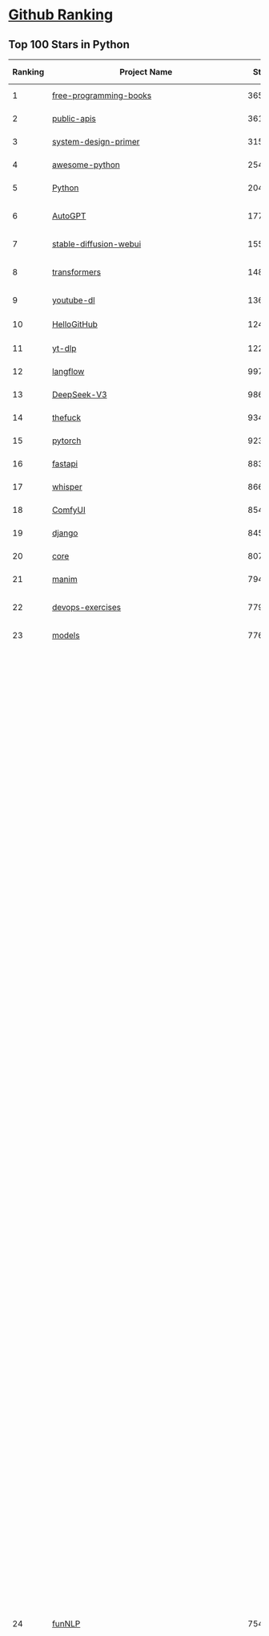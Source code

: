 [Github Ranking](../README.md)
==========

## Top 100 Stars in Python

| Ranking | Project Name | Stars | Forks | Language | Open Issues | Description | Last Commit |
| ------- | ------------ | ----- | ----- | -------- | ----------- | ----------- | ----------- |
| 1 | [free-programming-books](https://github.com/EbookFoundation/free-programming-books) | 365008 | 63897 | Python | 31 | :books: Freely available programming books | 2025-08-09T10:39:09Z |
| 2 | [public-apis](https://github.com/public-apis/public-apis) | 361140 | 37898 | Python | 8 | A collective list of free APIs | 2025-05-20T15:56:34Z |
| 3 | [system-design-primer](https://github.com/donnemartin/system-design-primer) | 315867 | 51779 | Python | 248 | Learn how to design large-scale systems. Prep for the system design interview.  Includes Anki flashcards. | 2025-05-21T11:13:33Z |
| 4 | [awesome-python](https://github.com/vinta/awesome-python) | 254904 | 26109 | Python | 0 | An opinionated list of awesome Python frameworks, libraries, software and resources. | 2025-07-17T16:35:51Z |
| 5 | [Python](https://github.com/TheAlgorithms/Python) | 204010 | 47310 | Python | 74 | All Algorithms implemented in Python | 2025-08-12T07:30:14Z |
| 6 | [AutoGPT](https://github.com/Significant-Gravitas/AutoGPT) | 177755 | 45947 | Python | 155 | AutoGPT is the vision of accessible AI for everyone, to use and to build on. Our mission is to provide the tools, so that you can focus on what matters. | 2025-08-14T03:55:54Z |
| 7 | [stable-diffusion-webui](https://github.com/AUTOMATIC1111/stable-diffusion-webui) | 155538 | 28851 | Python | 2362 | Stable Diffusion web UI | 2025-05-03T06:17:03Z |
| 8 | [transformers](https://github.com/huggingface/transformers) | 148283 | 30010 | Python | 1085 | 🤗 Transformers: the model-definition framework for state-of-the-art machine learning models in text, vision, audio, and multimodal models, for both inference and training.  | 2025-08-13T23:33:47Z |
| 9 | [youtube-dl](https://github.com/ytdl-org/youtube-dl) | 136846 | 10430 | Python | 3643 | Command-line program to download videos from YouTube.com and other video sites | 2025-05-04T11:53:05Z |
| 10 | [HelloGitHub](https://github.com/521xueweihan/HelloGitHub) | 124956 | 10645 | Python | 210 | :octocat: 分享 GitHub 上有趣、入门级的开源项目。Share interesting, entry-level open source projects on GitHub. | 2025-07-30T17:30:00Z |
| 11 | [yt-dlp](https://github.com/yt-dlp/yt-dlp) | 122334 | 9737 | Python | 1611 | A feature-rich command-line audio/video downloader | 2025-08-13T22:02:59Z |
| 12 | [langflow](https://github.com/langflow-ai/langflow) | 99782 | 7329 | Python | 428 | Langflow is a powerful tool for building and deploying AI-powered agents and workflows. | 2025-08-14T03:00:57Z |
| 13 | [DeepSeek-V3](https://github.com/deepseek-ai/DeepSeek-V3) | 98624 | 16067 | Python | 28 | None | 2025-06-27T08:46:37Z |
| 14 | [thefuck](https://github.com/nvbn/thefuck) | 93454 | 3742 | Python | 287 | Magnificent app which corrects your previous console command. | 2024-07-19T14:56:13Z |
| 15 | [pytorch](https://github.com/pytorch/pytorch) | 92343 | 24948 | Python | 15425 | Tensors and Dynamic neural networks in Python with strong GPU acceleration | 2025-08-14T03:59:52Z |
| 16 | [fastapi](https://github.com/fastapi/fastapi) | 88357 | 7722 | Python | 49 | FastAPI framework, high performance, easy to learn, fast to code, ready for production | 2025-08-12T16:49:35Z |
| 17 | [whisper](https://github.com/openai/whisper) | 86601 | 10656 | Python | 0 | Robust Speech Recognition via Large-Scale Weak Supervision | 2025-06-26T01:05:52Z |
| 18 | [ComfyUI](https://github.com/comfyanonymous/ComfyUI) | 85414 | 9464 | Python | 2481 | The most powerful and modular diffusion model GUI, api and backend with a graph/nodes interface. | 2025-08-14T02:47:17Z |
| 19 | [django](https://github.com/django/django) | 84573 | 32793 | Python | 0 | The Web framework for perfectionists with deadlines. | 2025-08-13T20:49:51Z |
| 20 | [core](https://github.com/home-assistant/core) | 80718 | 34671 | Python | 2387 | :house_with_garden: Open source home automation that puts local control and privacy first. | 2025-08-13T23:03:06Z |
| 21 | [manim](https://github.com/3b1b/manim) | 79493 | 6832 | Python | 450 | Animation engine for explanatory math videos | 2025-06-14T15:50:43Z |
| 22 | [devops-exercises](https://github.com/bregman-arie/devops-exercises) | 77938 | 17486 | Python | 35 | Linux, Jenkins, AWS, SRE, Prometheus, Docker, Python, Ansible, Git, Kubernetes, Terraform, OpenStack, SQL, NoSQL, Azure, GCP, DNS, Elastic, Network, Virtualization. DevOps Interview Questions | 2025-08-07T17:27:38Z |
| 23 | [models](https://github.com/tensorflow/models) | 77617 | 45514 | Python | 1076 | Models and examples built with TensorFlow | 2025-08-13T20:44:22Z |
| 24 | [funNLP](https://github.com/fighting41love/funNLP) | 75419 | 14961 | Python | 34 | 中英文敏感词、语言检测、中外手机/电话归属地/运营商查询、名字推断性别、手机号抽取、身份证抽取、邮箱抽取、中日文人名库、中文缩写库、拆字词典、词汇情感值、停用词、反动词表、暴恐词表、繁简体转换、英文模拟中文发音、汪峰歌词生成器、职业名称词库、同义词库、反义词库、否定词库、汽车品牌词库、汽车零件词库、连续英文切割、各种中文词向量、公司名字大全、古诗词库、IT词库、财经词库、成语词库、地名词库、历史名人词库、诗词词库、医学词库、饮食词库、法律词库、汽车词库、动物词库、中文聊天语料、中文谣言数据、百度中文问答数据集、句子相似度匹配算法集合、bert资源、文本生成&摘要相关工具、cocoNLP信息抽取工具、国内电话号码正则匹配、清华大学XLORE:中英文跨语言百科知识图谱、清华大学人工智能技术系列报告、自然语言生成、NLU太难了系列、自动对联数据及机器人、用户名黑名单列表、罪名法务名词及分类模型、微信公众号语料、cs224n深度学习自然语言处理课程、中文手写汉字识别、中文自然语言处理 语料/数据集、变量命名神器、分词语料库+代码、任务型对话英文数据集、ASR 语音数据集 + 基于深度学习的中文语音识别系统、笑声检测器、Microsoft多语言数字/单位/如日期时间识别包、中华新华字典数据库及api(包括常用歇后语、成语、词语和汉字)、文档图谱自动生成、SpaCy 中文模型、Common Voice语音识别数据集新版、神经网络关系抽取、基于bert的命名实体识别、关键词(Keyphrase)抽取包pke、基于医疗领域知识图谱的问答系统、基于依存句法与语义角色标注的事件三元组抽取、依存句法分析4万句高质量标注数据、cnocr：用来做中文OCR的Python3包、中文人物关系知识图谱项目、中文nlp竞赛项目及代码汇总、中文字符数据、speech-aligner: 从“人声语音”及其“语言文本”产生音素级别时间对齐标注的工具、AmpliGraph: 知识图谱表示学习(Python)库：知识图谱概念链接预测、Scattertext 文本可视化(python)、语言/知识表示工具：BERT & ERNIE、中文对比英文自然语言处理NLP的区别综述、Synonyms中文近义词工具包、HarvestText领域自适应文本挖掘工具（新词发现-情感分析-实体链接等）、word2word：(Python)方便易用的多语言词-词对集：62种语言/3,564个多语言对、语音识别语料生成工具：从具有音频/字幕的在线视频创建自动语音识别(ASR)语料库、构建医疗实体识别的模型（包含词典和语料标注）、单文档非监督的关键词抽取、Kashgari中使用gpt-2语言模型、开源的金融投资数据提取工具、文本自动摘要库TextTeaser: 仅支持英文、人民日报语料处理工具集、一些关于自然语言的基本模型、基于14W歌曲知识库的问答尝试--功能包括歌词接龙and已知歌词找歌曲以及歌曲歌手歌词三角关系的问答、基于Siamese bilstm模型的相似句子判定模型并提供训练数据集和测试数据集、用Transformer编解码模型实现的根据Hacker News文章标题自动生成评论、用BERT进行序列标记和文本分类的模板代码、LitBank：NLP数据集——支持自然语言处理和计算人文学科任务的100部带标记英文小说语料、百度开源的基准信息抽取系统、虚假新闻数据集、Facebook: LAMA语言模型分析，提供Transformer-XL/BERT/ELMo/GPT预训练语言模型的统一访问接口、CommonsenseQA：面向常识的英文QA挑战、中文知识图谱资料、数据及工具、各大公司内部里大牛分享的技术文档 PDF 或者 PPT、自然语言生成SQL语句（英文）、中文NLP数据增强（EDA）工具、英文NLP数据增强工具 、基于医药知识图谱的智能问答系统、京东商品知识图谱、基于mongodb存储的军事领域知识图谱问答项目、基于远监督的中文关系抽取、语音情感分析、中文ULMFiT-情感分析-文本分类-语料及模型、一个拍照做题程序、世界各国大规模人名库、一个利用有趣中文语料库 qingyun 训练出来的中文聊天机器人、中文聊天机器人seqGAN、省市区镇行政区划数据带拼音标注、教育行业新闻语料库包含自动文摘功能、开放了对话机器人-知识图谱-语义理解-自然语言处理工具及数据、中文知识图谱：基于百度百科中文页面-抽取三元组信息-构建中文知识图谱、masr: 中文语音识别-提供预训练模型-高识别率、Python音频数据增广库、中文全词覆盖BERT及两份阅读理解数据、ConvLab：开源多域端到端对话系统平台、中文自然语言处理数据集、基于最新版本rasa搭建的对话系统、基于TensorFlow和BERT的管道式实体及关系抽取、一个小型的证券知识图谱/知识库、复盘所有NLP比赛的TOP方案、OpenCLaP：多领域开源中文预训练语言模型仓库、UER：基于不同语料+编码器+目标任务的中文预训练模型仓库、中文自然语言处理向量合集、基于金融-司法领域(兼有闲聊性质)的聊天机器人、g2pC：基于上下文的汉语读音自动标记模块、Zincbase 知识图谱构建工具包、诗歌质量评价/细粒度情感诗歌语料库、快速转化「中文数字」和「阿拉伯数字」、百度知道问答语料库、基于知识图谱的问答系统、jieba_fast 加速版的jieba、正则表达式教程、中文阅读理解数据集、基于BERT等最新语言模型的抽取式摘要提取、Python利用深度学习进行文本摘要的综合指南、知识图谱深度学习相关资料整理、维基大规模平行文本语料、StanfordNLP 0.2.0：纯Python版自然语言处理包、NeuralNLP-NeuralClassifier：腾讯开源深度学习文本分类工具、端到端的封闭域对话系统、中文命名实体识别：NeuroNER vs. BertNER、新闻事件线索抽取、2019年百度的三元组抽取比赛：“科学空间队”源码、基于依存句法的开放域文本知识三元组抽取和知识库构建、中文的GPT2训练代码、ML-NLP - 机器学习(Machine Learning)NLP面试中常考到的知识点和代码实现、nlp4han:中文自然语言处理工具集(断句/分词/词性标注/组块/句法分析/语义分析/NER/N元语法/HMM/代词消解/情感分析/拼写检查、XLM：Facebook的跨语言预训练语言模型、用基于BERT的微调和特征提取方法来进行知识图谱百度百科人物词条属性抽取、中文自然语言处理相关的开放任务-数据集-当前最佳结果、CoupletAI - 基于CNN+Bi-LSTM+Attention 的自动对对联系统、抽象知识图谱、MiningZhiDaoQACorpus - 580万百度知道问答数据挖掘项目、brat rapid annotation tool: 序列标注工具、大规模中文知识图谱数据：1.4亿实体、数据增强在机器翻译及其他nlp任务中的应用及效果、allennlp阅读理解:支持多种数据和模型、PDF表格数据提取工具 、 Graphbrain：AI开源软件库和科研工具，目的是促进自动意义提取和文本理解以及知识的探索和推断、简历自动筛选系统、基于命名实体识别的简历自动摘要、中文语言理解测评基准，包括代表性的数据集&基准模型&语料库&排行榜、树洞 OCR 文字识别 、从包含表格的扫描图片中识别表格和文字、语声迁移、Python口语自然语言处理工具集(英文)、 similarity：相似度计算工具包，java编写、海量中文预训练ALBERT模型 、Transformers 2.0 、基于大规模音频数据集Audioset的音频增强 、Poplar：网页版自然语言标注工具、图片文字去除，可用于漫画翻译 、186种语言的数字叫法库、Amazon发布基于知识的人-人开放领域对话数据集 、中文文本纠错模块代码、繁简体转换 、 Python实现的多种文本可读性评价指标、类似于人名/地名/组织机构名的命名体识别数据集 、东南大学《知识图谱》研究生课程(资料)、. 英文拼写检查库 、 wwsearch是企业微信后台自研的全文检索引擎、CHAMELEON：深度学习新闻推荐系统元架构 、 8篇论文梳理BERT相关模型进展与反思、DocSearch：免费文档搜索引擎、 LIDA：轻量交互式对话标注工具 、aili - the fastest in-memory index in the East 东半球最快并发索引 、知识图谱车音工作项目、自然语言生成资源大全 、中日韩分词库mecab的Python接口库、中文文本摘要/关键词提取、汉字字符特征提取器 (featurizer)，提取汉字的特征（发音特征、字形特征）用做深度学习的特征、中文生成任务基准测评 、中文缩写数据集、中文任务基准测评 - 代表性的数据集-基准(预训练)模型-语料库-baseline-工具包-排行榜、PySS3：面向可解释AI的SS3文本分类器机器可视化工具 、中文NLP数据集列表、COPE - 格律诗编辑程序、doccano：基于网页的开源协同多语言文本标注工具 、PreNLP：自然语言预处理库、简单的简历解析器，用来从简历中提取关键信息、用于中文闲聊的GPT2模型：GPT2-chitchat、基于检索聊天机器人多轮响应选择相关资源列表(Leaderboards、Datasets、Papers)、(Colab)抽象文本摘要实现集锦(教程 、词语拼音数据、高效模糊搜索工具、NLP数据增广资源集、微软对话机器人框架 、 GitHub Typo Corpus：大规模GitHub多语言拼写错误/语法错误数据集、TextCluster：短文本聚类预处理模块 Short text cluster、面向语音识别的中文文本规范化、BLINK：最先进的实体链接库、BertPunc：基于BERT的最先进标点修复模型、Tokenizer：快速、可定制的文本词条化库、中文语言理解测评基准，包括代表性的数据集、基准(预训练)模型、语料库、排行榜、spaCy 医学文本挖掘与信息提取 、 NLP任务示例项目代码集、 python拼写检查库、chatbot-list - 行业内关于智能客服、聊天机器人的应用和架构、算法分享和介绍、语音质量评价指标(MOSNet, BSSEval, STOI, PESQ, SRMR)、 用138GB语料训练的法文RoBERTa预训练语言模型 、BERT-NER-Pytorch：三种不同模式的BERT中文NER实验、无道词典 - 有道词典的命令行版本，支持英汉互查和在线查询、2019年NLP亮点回顾、 Chinese medical dialogue data 中文医疗对话数据集 、最好的汉字数字(中文数字)-阿拉伯数字转换工具、 基于百科知识库的中文词语多词义/义项获取与特定句子词语语义消歧、awesome-nlp-sentiment-analysis - 情感分析、情绪原因识别、评价对象和评价词抽取、LineFlow：面向所有深度学习框架的NLP数据高效加载器、中文医学NLP公开资源整理 、MedQuAD：(英文)医学问答数据集、将自然语言数字串解析转换为整数和浮点数、Transfer Learning in Natural Language Processing (NLP) 、面向语音识别的中文/英文发音辞典、Tokenizers：注重性能与多功能性的最先进分词器、CLUENER 细粒度命名实体识别 Fine Grained Named Entity Recognition、 基于BERT的中文命名实体识别、中文谣言数据库、NLP数据集/基准任务大列表、nlp相关的一些论文及代码, 包括主题模型、词向量(Word Embedding)、命名实体识别(NER)、文本分类(Text Classificatin)、文本生成(Text Generation)、文本相似性(Text Similarity)计算等，涉及到各种与nlp相关的算法，基于keras和tensorflow 、Python文本挖掘/NLP实战示例、 Blackstone：面向非结构化法律文本的spaCy pipeline和NLP模型通过同义词替换实现文本“变脸” 、中文 预训练 ELECTREA 模型: 基于对抗学习 pretrain Chinese Model 、albert-chinese-ner - 用预训练语言模型ALBERT做中文NER 、基于GPT2的特定主题文本生成/文本增广、开源预训练语言模型合集、多语言句向量包、编码、标记和实现：一种可控高效的文本生成方法、 英文脏话大列表 、attnvis：GPT2、BERT等transformer语言模型注意力交互可视化、CoVoST：Facebook发布的多语种语音-文本翻译语料库，包括11种语言(法语、德语、荷兰语、俄语、西班牙语、意大利语、土耳其语、波斯语、瑞典语、蒙古语和中文)的语音、文字转录及英文译文、Jiagu自然语言处理工具 - 以BiLSTM等模型为基础，提供知识图谱关系抽取 中文分词 词性标注 命名实体识别 情感分析 新词发现 关键词 文本摘要 文本聚类等功能、用unet实现对文档表格的自动检测，表格重建、NLP事件提取文献资源列表 、 金融领域自然语言处理研究资源大列表、CLUEDatasetSearch - 中英文NLP数据集：搜索所有中文NLP数据集，附常用英文NLP数据集 、medical_NER - 中文医学知识图谱命名实体识别 、(哈佛)讲因果推理的免费书、知识图谱相关学习资料/数据集/工具资源大列表、Forte：灵活强大的自然语言处理pipeline工具集 、Python字符串相似性算法库、PyLaia：面向手写文档分析的深度学习工具包、TextFooler：针对文本分类/推理的对抗文本生成模块、Haystack：灵活、强大的可扩展问答(QA)框架、中文关键短语抽取工具 | 2024-05-10T07:38:24Z |
| 25 | [Deep-Live-Cam](https://github.com/hacksider/Deep-Live-Cam) | 72468 | 10454 | Python | 62 | real time face swap and one-click video deepfake with only a single image | 2025-08-11T13:37:45Z |
| 26 | [d2l-zh](https://github.com/d2l-ai/d2l-zh) | 71657 | 11800 | Python | 0 | 《动手学深度学习》：面向中文读者、能运行、可讨论。中英文版被70多个国家的500多所大学用于教学。 | 2024-07-30T09:32:19Z |
| 27 | [markitdown](https://github.com/microsoft/markitdown) | 71214 | 3870 | Python | 252 | Python tool for converting files and office documents to Markdown. | 2025-08-11T21:41:01Z |
| 28 | [screenshot-to-code](https://github.com/abi/screenshot-to-code) | 70682 | 8742 | Python | 100 | Drop in a screenshot and convert it to clean code (HTML/Tailwind/React/Vue) | 2025-07-27T20:51:24Z |
| 29 | [flask](https://github.com/pallets/flask) | 70166 | 16520 | Python | 6 | The Python micro framework for building web applications. | 2025-06-12T20:48:14Z |
| 30 | [awesome-machine-learning](https://github.com/josephmisiti/awesome-machine-learning) | 69294 | 15039 | Python | 0 | A curated list of awesome Machine Learning frameworks, libraries and software. | 2025-08-13T18:34:54Z |
| 31 | [PayloadsAllTheThings](https://github.com/swisskyrepo/PayloadsAllTheThings) | 69165 | 15798 | Python | 0 | A list of useful payloads and bypass for Web Application Security and Pentest/CTF | 2025-08-13T18:40:14Z |
| 32 | [gpt_academic](https://github.com/binary-husky/gpt_academic) | 69104 | 8364 | Python | 263 | 为GPT/GLM等LLM大语言模型提供实用化交互接口，特别优化论文阅读/润色/写作体验，模块化设计，支持自定义快捷按钮&函数插件，支持Python和C++等项目剖析&自译解功能，PDF/LaTex论文翻译&总结功能，支持并行问询多种LLM模型，支持chatglm3等本地模型。接入通义千问, deepseekcoder, 讯飞星火, 文心一言, llama2, rwkv, claude2, moss等。 | 2025-07-31T14:22:25Z |
| 33 | [cpython](https://github.com/python/cpython) | 68355 | 32564 | Python | 7256 | The Python programming language | 2025-08-13T21:05:08Z |
| 34 | [sherlock](https://github.com/sherlock-project/sherlock) | 67975 | 7833 | Python | 104 | Hunt down social media accounts by username across social networks | 2025-05-06T09:55:10Z |
| 35 | [browser-use](https://github.com/browser-use/browser-use) | 67544 | 7807 | Python | 499 | 🌐 Make websites accessible for AI agents. Automate tasks online with ease. | 2025-08-14T03:59:13Z |
| 36 | [new-pac](https://github.com/Alvin9999/new-pac) | 66896 | 10254 | Python | 433 | 翻墙-科学上网、自由上网、免费科学上网、免费翻墙、fanqiang、油管youtube/视频下载、软件、VPN、一键翻墙浏览器，vps一键搭建翻墙服务器脚本/教程，免费shadowsocks/ss/ssr/v2ray/goflyway账号/节点，翻墙梯子，电脑、手机、iOS、安卓、windows、Mac、Linux、路由器翻墙、科学上网、youtube视频下载、youtube油管镜像/免翻墙网站、美区apple id共享账号、翻墙-科学上网-梯子 | 2025-08-14T03:56:03Z |
| 37 | [ansible](https://github.com/ansible/ansible) | 65912 | 24059 | Python | 545 | Ansible is a radically simple IT automation platform that makes your applications and systems easier to deploy and maintain. Automate everything from code deployment to network configuration to cloud management, in a language that approaches plain English, using SSH, with no agents to install on remote systems. https://docs.ansible.com. | 2025-08-13T22:05:02Z |
| 38 | [gpt4free](https://github.com/xtekky/gpt4free) | 64935 | 13695 | Python | 9 | The official gpt4free repository \| various collection of powerful language models \| o4, o3 and deepseek r1, gpt-4.1, gemini 2.5 | 2025-08-13T07:16:26Z |
| 39 | [keras](https://github.com/keras-team/keras) | 63319 | 19612 | Python | 230 | Deep Learning for humans | 2025-08-12T23:39:28Z |
| 40 | [scikit-learn](https://github.com/scikit-learn/scikit-learn) | 63009 | 26133 | Python | 1578 | scikit-learn: machine learning in Python | 2025-08-13T12:36:39Z |
| 41 | [annotated_deep_learning_paper_implementations](https://github.com/labmlai/annotated_deep_learning_paper_implementations) | 62485 | 6333 | Python | 24 | 🧑‍🏫 60+ Implementations/tutorials of deep learning papers with side-by-side notes 📝; including transformers (original, xl, switch, feedback, vit, ...), optimizers (adam, adabelief, sophia, ...), gans(cyclegan, stylegan2, ...), 🎮 reinforcement learning (ppo, dqn), capsnet, distillation, ... 🧠 | 2025-08-12T06:41:39Z |
| 42 | [OpenHands](https://github.com/All-Hands-AI/OpenHands) | 62058 | 7393 | Python | 298 | 🙌 OpenHands: Code Less, Make More | 2025-08-14T04:02:59Z |
| 43 | [open-interpreter](https://github.com/openinterpreter/open-interpreter) | 60261 | 5151 | Python | 228 | A natural language interface for computers | 2025-08-06T17:38:07Z |
| 44 | [localstack](https://github.com/localstack/localstack) | 60081 | 4221 | Python | 240 | 💻 A fully functional local AWS cloud stack. Develop and test your cloud & Serverless apps offline | 2025-08-14T00:59:04Z |
| 45 | [llama](https://github.com/meta-llama/llama) | 58622 | 9794 | Python | 442 | Inference code for Llama models | 2025-01-26T21:42:26Z |
| 46 | [scrapy](https://github.com/scrapy/scrapy) | 57933 | 11002 | Python | 466 | Scrapy, a fast high-level web crawling & scraping framework for Python. | 2025-08-12T14:57:37Z |
| 47 | [MetaGPT](https://github.com/FoundationAgents/MetaGPT) | 57845 | 6953 | Python | 9 | 🌟 The Multi-Agent Framework: First AI Software Company, Towards Natural Language Programming | 2025-06-30T11:45:55Z |
| 48 | [awesome-llm-apps](https://github.com/Shubhamsaboo/awesome-llm-apps) | 57339 | 6836 | Python | 4 | Collection of awesome LLM apps with AI Agents and RAG using OpenAI, Anthropic, Gemini and opensource models. | 2025-08-13T04:13:50Z |
| 49 | [private-gpt](https://github.com/zylon-ai/private-gpt) | 56454 | 7581 | Python | 252 | Interact with your documents using the power of GPT, 100% privately, no data leaks | 2024-11-13T19:30:32Z |
| 50 | [you-get](https://github.com/soimort/you-get) | 56303 | 9799 | Python | 0 | :arrow_double_down: Dumb downloader that scrapes the web | 2025-04-27T15:33:25Z |
| 51 | [LLaMA-Factory](https://github.com/hiyouga/LLaMA-Factory) | 56147 | 6887 | Python | 561 | Unified Efficient Fine-Tuning of 100+ LLMs & VLMs (ACL 2024) | 2025-08-13T15:05:21Z |
| 52 | [openpilot](https://github.com/commaai/openpilot) | 55765 | 10038 | Python | 134 | openpilot is an operating system for robotics. Currently, it upgrades the driver assistance system on 300+ supported cars. | 2025-08-14T03:44:26Z |
| 53 | [face_recognition](https://github.com/ageitgey/face_recognition) | 55248 | 13659 | Python | 775 | The world's simplest facial recognition api for Python and the command line | 2024-08-21T06:22:36Z |
| 54 | [vllm](https://github.com/vllm-project/vllm) | 55153 | 9358 | Python | 1799 | A high-throughput and memory-efficient inference and serving engine for LLMs | 2025-08-14T03:34:42Z |
| 55 | [yolov5](https://github.com/ultralytics/yolov5) | 54995 | 17139 | Python | 258 | YOLOv5 🚀 in PyTorch > ONNX > CoreML > TFLite | 2025-08-13T12:35:36Z |
| 56 | [Real-Time-Voice-Cloning](https://github.com/CorentinJ/Real-Time-Voice-Cloning) | 54848 | 9058 | Python | 205 | Clone a voice in 5 seconds to generate arbitrary speech in real-time | 2025-05-30T11:41:05Z |
| 57 | [gpt-engineer](https://github.com/AntonOsika/gpt-engineer) | 54709 | 7263 | Python | 31 | CLI platform to experiment with codegen. Precursor to: https://lovable.dev | 2025-05-14T10:15:10Z |
| 58 | [faceswap](https://github.com/deepfakes/faceswap) | 54393 | 13429 | Python | 34 | Deepfakes Software For All | 2025-07-11T17:20:12Z |
| 59 | [rich](https://github.com/Textualize/rich) | 53291 | 1870 | Python | 207 | Rich is a Python library for rich text and beautiful formatting in the terminal. | 2025-08-13T10:52:09Z |
| 60 | [hackingtool](https://github.com/Z4nzu/hackingtool) | 53250 | 5750 | Python | 52 | ALL IN ONE Hacking Tool For Hackers | 2025-03-03T15:17:19Z |
| 61 | [requests](https://github.com/psf/requests) | 53160 | 9522 | Python | 198 | A simple, yet elegant, HTTP library. | 2025-08-11T22:32:18Z |
| 62 | [PaddleOCR](https://github.com/PaddlePaddle/PaddleOCR) | 52612 | 8516 | Python | 133 | Awesome multilingual OCR and Document Parsing toolkits based on PaddlePaddle (practical ultra lightweight OCR system, support 80+ languages recognition, provide data annotation and synthesis tools, support training and deployment among server, mobile, embedded and IoT devices) | 2025-08-12T02:58:34Z |
| 63 | [crawl4ai](https://github.com/unclecode/crawl4ai) | 50888 | 5015 | Python | 148 | 🚀🤖 Crawl4AI: Open-source LLM Friendly Web Crawler & Scraper. Don't be shy, join here: https://discord.gg/jP8KfhDhyN | 2025-08-13T12:50:40Z |
| 64 | [grok-1](https://github.com/xai-org/grok-1) | 50408 | 8360 | Python | 0 | Grok open release | 2024-08-30T04:17:25Z |
| 65 | [GPT-SoVITS](https://github.com/RVC-Boss/GPT-SoVITS) | 49992 | 5488 | Python | 707 | 1 min voice data can also be used to train a good TTS model! (few shot voice cloning) | 2025-08-02T09:47:15Z |
| 66 | [OpenBB](https://github.com/OpenBB-finance/OpenBB) | 49129 | 4574 | Python | 49 | Financial data aggregator for humans and AI agents. | 2025-08-10T18:39:51Z |
| 67 | [OpenManus](https://github.com/FoundationAgents/OpenManus) | 48953 | 8583 | Python | 394 | No fortress, purely open ground.  OpenManus is Coming. | 2025-08-13T02:38:46Z |
| 68 | [autogen](https://github.com/microsoft/autogen) | 48654 | 7433 | Python | 390 | A programming framework for agentic AI 🤖 PyPi: autogen-agentchat Discord: https://aka.ms/autogen-discord Office Hour: https://aka.ms/autogen-officehour | 2025-08-11T16:13:21Z |
| 69 | [30-Days-Of-Python](https://github.com/Asabeneh/30-Days-Of-Python) | 48450 | 9258 | Python | 53 | 30 days of Python programming challenge is a step-by-step guide to learn the Python programming language in 30 days. This challenge may take more than100 days, follow your own pace.  These videos may help too: https://www.youtube.com/channel/UC7PNRuno1rzYPb1xLa4yktw | 2025-06-04T21:49:56Z |
| 70 | [professional-programming](https://github.com/charlax/professional-programming) | 47912 | 3812 | Python | 0 | A collection of learning resources for curious software engineers | 2025-08-10T22:03:37Z |
| 71 | [big-list-of-naughty-strings](https://github.com/minimaxir/big-list-of-naughty-strings) | 47377 | 2159 | Python | 69 | The Big List of Naughty Strings is a list of strings which have a high probability of causing issues when used as user-input data. | 2024-04-18T03:26:59Z |
| 72 | [pandas](https://github.com/pandas-dev/pandas) | 46277 | 18785 | Python | 3587 | Flexible and powerful data analysis / manipulation library for Python, providing labeled data structures similar to R data.frame objects, statistical functions, and much more | 2025-08-13T16:08:38Z |
| 73 | [Fooocus](https://github.com/lllyasviel/Fooocus) | 46008 | 7376 | Python | 210 | Focus on prompting and generating | 2025-01-24T10:55:35Z |
| 74 | [odoo](https://github.com/odoo/odoo) | 45004 | 29070 | Python | 3279 | Odoo. Open Source Apps To Grow Your Business. | 2025-08-14T03:13:16Z |
| 75 | [text-generation-webui](https://github.com/oobabooga/text-generation-webui) | 44685 | 5752 | Python | 2570 | LLM UI with advanced features, easy setup, and multiple backend support. | 2025-08-14T01:23:42Z |
| 76 | [ultralytics](https://github.com/ultralytics/ultralytics) | 44336 | 8679 | Python | 252 | Ultralytics YOLO 🚀 | 2025-08-14T00:27:56Z |
| 77 | [unsloth](https://github.com/unslothai/unsloth) | 43969 | 3553 | Python | 710 | Fine-tuning & Reinforcement Learning for LLMs. 🦥 Train OpenAI gpt-oss, Qwen3, Llama 4, DeepSeek-R1, Gemma 3, TTS 2x faster with 70% less VRAM. | 2025-08-13T14:51:57Z |
| 78 | [llama_index](https://github.com/run-llama/llama_index) | 43681 | 6281 | Python | 229 | LlamaIndex is the leading framework for building LLM-powered agents over your data. | 2025-08-13T22:55:26Z |
| 79 | [nanoGPT](https://github.com/karpathy/nanoGPT) | 43598 | 7358 | Python | 226 | The simplest, fastest repository for training/finetuning medium-sized GPTs. | 2024-12-09T23:53:04Z |
| 80 | [TTS](https://github.com/coqui-ai/TTS) | 42020 | 5493 | Python | 3 | 🐸💬 - a deep learning toolkit for Text-to-Speech, battle-tested in research and production | 2024-08-16T12:07:14Z |
| 81 | [python-patterns](https://github.com/faif/python-patterns) | 41924 | 7036 | Python | 10 | A collection of design patterns/idioms in Python | 2025-07-19T00:16:40Z |
| 82 | [MinerU](https://github.com/opendatalab/MinerU) | 41865 | 3436 | Python | 123 | A high-quality tool for convert PDF to Markdown and JSON.一站式开源高质量数据提取工具，将PDF转换成Markdown和JSON格式。 | 2025-08-08T05:32:43Z |
| 83 | [sentry](https://github.com/getsentry/sentry) | 41724 | 4405 | Python | 2139 | Developer-first error tracking and performance monitoring | 2025-08-14T03:58:56Z |
| 84 | [airflow](https://github.com/apache/airflow) | 41544 | 15449 | Python | 1298 | Apache Airflow - A platform to programmatically author, schedule, and monitor workflows | 2025-08-14T03:01:05Z |
| 85 | [stablediffusion](https://github.com/Stability-AI/stablediffusion) | 41528 | 5297 | Python | 248 | High-Resolution Image Synthesis with Latent Diffusion Models | 2025-06-25T14:18:37Z |
| 86 | [freqtrade](https://github.com/freqtrade/freqtrade) | 41347 | 8407 | Python | 30 | Free, open source crypto trading bot | 2025-08-14T03:26:19Z |
| 87 | [diagrams](https://github.com/mingrammer/diagrams) | 41317 | 2657 | Python | 311 | :art: Diagram as Code for prototyping cloud system architectures | 2025-08-11T12:07:19Z |
| 88 | [ailearning](https://github.com/apachecn/ailearning) | 41253 | 11576 | Python | 3 | AiLearning：数据分析+机器学习实战+线性代数+PyTorch+NLTK+TF2 | 2024-11-12T16:21:55Z |
| 89 | [ChatGLM-6B](https://github.com/zai-org/ChatGLM-6B) | 41112 | 5212 | Python | 557 | ChatGLM-6B: An Open Bilingual Dialogue Language Model \| 开源双语对话语言模型 | 2024-06-27T04:05:25Z |
| 90 | [ColossalAI](https://github.com/hpcaitech/ColossalAI) | 41080 | 4527 | Python | 426 | Making large AI models cheaper, faster and more accessible | 2025-08-14T01:42:21Z |
| 91 | [streamlit](https://github.com/streamlit/streamlit) | 40896 | 3646 | Python | 1105 | Streamlit — A faster way to build and share data apps. | 2025-08-14T00:40:59Z |
| 92 | [black](https://github.com/psf/black) | 40795 | 2615 | Python | 329 | The uncompromising Python code formatter | 2025-08-10T23:38:22Z |
| 93 | [mitmproxy](https://github.com/mitmproxy/mitmproxy) | 40146 | 4275 | Python | 334 | An interactive TLS-capable intercepting HTTP proxy for penetration testers and software developers. | 2025-08-08T06:08:30Z |
| 94 | [cheat.sh](https://github.com/chubin/cheat.sh) | 39897 | 1846 | Python | 124 | the only cheat sheet you need | 2025-08-08T05:15:06Z |
| 95 | [DeepSpeed](https://github.com/deepspeedai/DeepSpeed) | 39727 | 4512 | Python | 1086 | DeepSpeed is a deep learning optimization library that makes distributed training and inference easy, efficient, and effective. | 2025-08-12T14:24:30Z |
| 96 | [gradio](https://github.com/gradio-app/gradio) | 39453 | 3023 | Python | 432 | Build and share delightful machine learning apps, all in Python. 🌟 Star to support our work! | 2025-08-14T00:13:34Z |
| 97 | [bert](https://github.com/google-research/bert) | 39415 | 9694 | Python | 790 | TensorFlow code and pre-trained models for BERT | 2024-07-23T23:39:41Z |
| 98 | [ai-hedge-fund](https://github.com/virattt/ai-hedge-fund) | 39282 | 6912 | Python | 18 | An AI Hedge Fund Team | 2025-08-11T21:47:04Z |
| 99 | [Deep-Learning-Papers-Reading-Roadmap](https://github.com/floodsung/Deep-Learning-Papers-Reading-Roadmap) | 39216 | 7349 | Python | 52 | Deep Learning papers reading roadmap for anyone who are eager to learn this amazing tech! | 2022-11-27T13:18:32Z |
| 100 | [MoneyPrinterTurbo](https://github.com/harry0703/MoneyPrinterTurbo) | 39108 | 5658 | Python | 179 | 利用AI大模型，一键生成高清短视频 Generate short videos with one click using AI LLM. | 2025-06-11T06:34:54Z |

